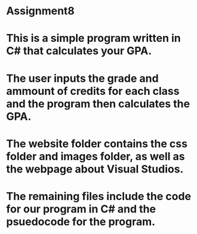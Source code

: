 # Assignment8
# This is a simple program written in C# that calculates your GPA.
# The user inputs the grade and ammount of credits for each class and the program then calculates the GPA.
# The website folder contains the css folder and images folder, as well as the webpage about Visual Studios.
# The remaining files include the code for our program in C# and the psuedocode for the program.



















